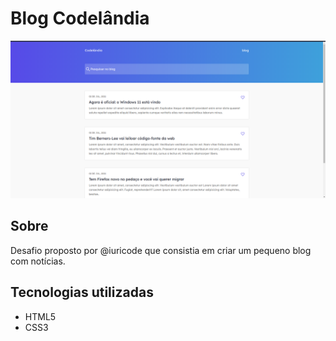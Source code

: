 # Blog Codelândia

![Blog de noticias](./src/img/desafio-1-recorte.png)

## Sobre

Desafio proposto por @iuricode que consistia em criar um pequeno blog com notícias.

## Tecnologias utilizadas

- HTML5
- CSS3
